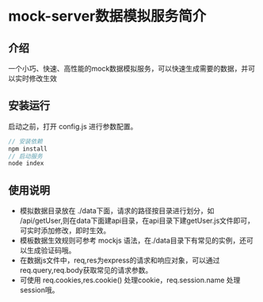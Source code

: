 # mock-server数据模拟服务简介

## 介绍
一个小巧、快速、高性能的mock数据模拟服务，可以快速生成需要的数据，并可以实时修改生效  

## 安装运行
启动之前，打开 config.js 进行参数配置。  
```js
// 安装依赖
npm install
// 启动服务
node index
```

## 使用说明
- 模拟数据目录放在 ./data下面，请求的路径按目录进行划分，如 /api/getUser,则在data下面建api目录，在api目录下建getUser.js文件即可，可实时添加修改，即时生效。
- 模板数据生效规则可参考 mockjs 语法，在./data目录下有常见的实例，还可以生成验证码哦。
- 在数据js文件中，req,res为express的请求和响应对象，可以通过 req.query,req.body获取常见的请求参数。
- 可使用 req.cookies,res.cookie() 处理cookie，req.session.name 处理session哦。

